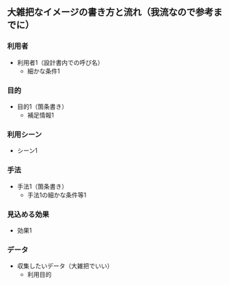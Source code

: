 ## 大雑把なイメージの書き方と流れ（我流なので参考までに）

### 利用者
* 利用者1（設計書内での呼び名）
   * 細かな条件1

### 目的
 * 目的1（箇条書き）
     * 補足情報1

### 利用シーン
 * シーン1

### 手法
 * 手法1（箇条書き）
     *  手法1の細かな条件等1

### 見込める効果
 * 効果1

### データ
 * 収集したいデータ（大雑把でいい）
     * 利用目的

